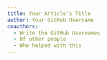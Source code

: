 ```yaml
---
title: Your Article's Title
author: Your GitHub Username
coauthors:
  - Write the GitHub Usernames
  - Of other people
  - Who helped with this
---
```

